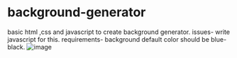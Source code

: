 # background-generator
basic html ,css and javascript to create background generator.
issues- write javascript for this.
requirements- background default  color should be blue-black.
![image](https://github.com/user-attachments/assets/a1d6d8dd-3405-4e92-afc2-231e210c764d)


